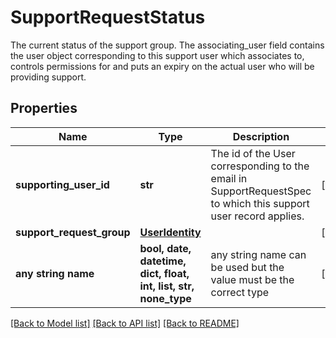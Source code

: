 # SupportRequestStatus

The current status of the support group.  The associating_user field contains the user object corresponding to this support user which associates to, controls permissions for and puts an expiry on the actual user who will be providing support. 

## Properties
Name | Type | Description | Notes
------------ | ------------- | ------------- | -------------
**supporting_user_id** | **str** | The id of the User corresponding to the email in SupportRequestSpec to which this support user record applies.  | [optional] 
**support_request_group** | [**UserIdentity**](UserIdentity.md) |  | [optional] 
**any string name** | **bool, date, datetime, dict, float, int, list, str, none_type** | any string name can be used but the value must be the correct type | [optional]

[[Back to Model list]](../README.md#documentation-for-models) [[Back to API list]](../README.md#documentation-for-api-endpoints) [[Back to README]](../README.md)


